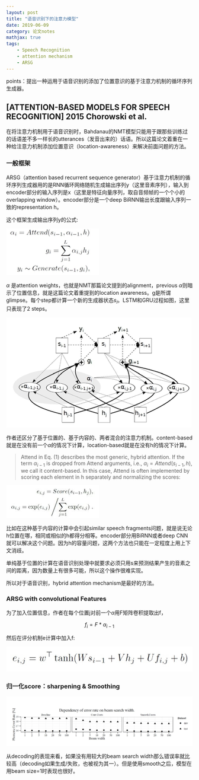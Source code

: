 ```yaml
---
layout: post
title: "语音识别下的注意力模型"
date: 2019-06-09
category: 论文notes
mathjax: true
tags: 
    - Speech Recognition
    - attention mechanism
    - ARSG
---
```


points：提出一种运用于语音识别的添加了位置意识的基于注意力机制的循环序列生成器。

## [ATTENTION-BASED MODELS FOR SPEECH RECOGNITION] 2015 Chorowski et al. ##

在将注意力机制用于语音识别时，Bahdanau的NMT模型只能用于跟那些训练过的话语差不多一样长的utterances（发音出来的）话语。所以这篇论文着重在一种给注意力机制添加位置意识（location-awareness）来解决前面问题的方法。

### 一般框架 ###

ARSG（attention based recurrent sequence generator）基于注意力机制的循环序列生成器用的是RNN循环网络随机生成输出序列y（这里音素序列），输入到encoder部分的输入序列是x（这里是特征向量序列，取自音频帧的一个个小的overlapping window）。encoder部分是一个deep BiRNN输出长度跟输入序列一致的representation h。

这个框架生成输出序列y的公式:

![generic attention](\assets\images\postsimage\0609\generic_attention.jpg)

$\alpha$ 是attention weights，也就是NMT那篇论文提到的alignment，previous $\alpha$则暗示了位置信息，就是这篇论文着重提到的location awareness。g是所谓glimpse。每个step都计算一个新的生成器状态$s_i$。LSTM和GRU过程如图，这里只表现了2 steps。

![generall ARSG](\assets\images\postsimage\0609\generall_arsg.jpg)

作者还区分了基于位置的、基于内容的、两者混合的注意力机制。content-based就是在没有前一个$\alpha$的情况下计算，location-based就是在没有h的情况下计算。

> Attend in Eq. (1) describes the most generic, hybrid attention. If the term $\alpha_{i-1}$ is dropped from Attend arguments, i.e., $\alpha_i = Attend(s_{i-1},h)$, we call it content-based.
In this case, Attend is often implemented by scoring each element in h separately and normalizing
the scores:

![content-based](\assets\images\postsimage\0609\content_based.jpg)

比如在这种基于内容的计算中会引起similar speech fragments问题，就是说无论h位置在哪，相同或相似的h都得分相等。encoder部分用BiRNN或者deep CNN就可以解决这个问题。因为h的容量问题，这两个方法也只能在一定程度上用上下文消歧。

单纯基于位置的计算在语音识别处理中就要求必须只用s来预测结果产生的音素之间的距离，因为数量上有很多可能，所以这个操作很难实现。

所以对于语音识别，hybrid attention mechanism是最好的方法。

### ARSG with convolutional Features ###

为了加入位置信息，作者在每个位置j对前一个$\alpha$用F矩阵卷积提取出f，

$$f_i = F * \alpha_{i-1}$$

然后在评分机制e计算中加入f:

![convolving score](\assets\images\postsimage\0609\convolution_score.jpg)

### 归一化score：sharpening & Smoothing ###

![decoding performance](\assets\images\postsimage\0609\result_smooth.jpg)

从decoding的表现来看，如果没有用较大的beam search width那么错误率就比较高（decoding如果生成/<eos/>失败，也被视为其一）。但是使用smooth之后，模型在用beam size=1时表现也很好。
